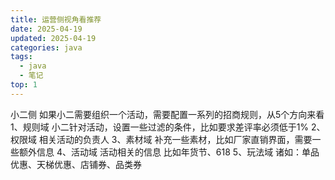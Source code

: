 ```yaml
---
title: 运营侧视角看推荐
date: 2025-04-19
updated: 2025-04-19
categories: java
tags:
  - java
  - 笔记
top: 1
---
```


小二侧
如果小二需要组织一个活动，需要配置一系列的招商规则，从5个方向来看
1、规则域
小二针对活动，设置一些过滤的条件，比如要求差评率必须低于1%
2、权限域
相关活动的负责人
3、素材域
补充一些素材，比如厂家直销界面，需要一些额外信息
4、活动域
活动相关的信息 比如年货节、618
5、玩法域
诸如：单品优惠、天梯优惠、店铺券、品类券



